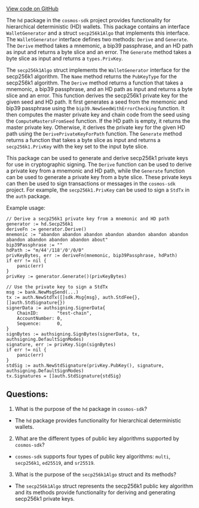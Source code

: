 [View code on GitHub](https://github.com/cosmos/cosmos-sdk.git/crypto/hd/algo.go)

The `hd` package in the `cosmos-sdk` project provides functionality for hierarchical deterministic (HD) wallets. This package contains an interface `WalletGenerator` and a struct `secp256k1Algo` that implements this interface. The `WalletGenerator` interface defines two methods: `Derive` and `Generate`. The `Derive` method takes a mnemonic, a bip39 passphrase, and an HD path as input and returns a byte slice and an error. The `Generate` method takes a byte slice as input and returns a `types.PrivKey`. 

The `secp256k1Algo` struct implements the `WalletGenerator` interface for the secp256k1 algorithm. The `Name` method returns the `PubKeyType` for the secp256k1 algorithm. The `Derive` method returns a function that takes a mnemonic, a bip39 passphrase, and an HD path as input and returns a byte slice and an error. This function derives the secp256k1 private key for the given seed and HD path. It first generates a seed from the mnemonic and bip39 passphrase using the `bip39.NewSeedWithErrorChecking` function. It then computes the master private key and chain code from the seed using the `ComputeMastersFromSeed` function. If the HD path is empty, it returns the master private key. Otherwise, it derives the private key for the given HD path using the `DerivePrivateKeyForPath` function. The `Generate` method returns a function that takes a byte slice as input and returns a `secp256k1.PrivKey` with the key set to the input byte slice.

This package can be used to generate and derive secp256k1 private keys for use in cryptographic signing. The `Derive` function can be used to derive a private key from a mnemonic and HD path, while the `Generate` function can be used to generate a private key from a byte slice. These private keys can then be used to sign transactions or messages in the `cosmos-sdk` project. For example, the `secp256k1.PrivKey` can be used to sign a `StdTx` in the `auth` package. 

Example usage:
```
// Derive a secp256k1 private key from a mnemonic and HD path
generator := hd.Secp256k1
deriveFn := generator.Derive()
mnemonic := "abandon abandon abandon abandon abandon abandon abandon abandon abandon abandon abandon about"
bip39Passphrase := ""
hdPath := "m/44'/118'/0'/0/0"
privKeyBytes, err := deriveFn(mnemonic, bip39Passphrase, hdPath)
if err != nil {
    panic(err)
}
privKey := generator.Generate()(privKeyBytes)

// Use the private key to sign a StdTx
msg := bank.NewMsgSend(...)
tx := auth.NewStdTx([]sdk.Msg{msg}, auth.StdFee{}, []auth.StdSignature{})
signerData := authsigning.SignerData{
    ChainID:       "test-chain",
    AccountNumber: 0,
    Sequence:      0,
}
signBytes := authsigning.SignBytes(signerData, tx, authsigning.DefaultSignModes)
signature, err := privKey.Sign(signBytes)
if err != nil {
    panic(err)
}
stdSig := auth.NewStdSignature(privKey.PubKey(), signature, authsigning.DefaultSignModes)
tx.Signatures = []auth.StdSignature{stdSig}
```
## Questions: 
 1. What is the purpose of the `hd` package in `cosmos-sdk`?
- The `hd` package provides functionality for hierarchical deterministic wallets.

2. What are the different types of public key algorithms supported by `cosmos-sdk`?
- `cosmos-sdk` supports four types of public key algorithms: `multi`, `secp256k1`, `ed25519`, and `sr25519`.

3. What is the purpose of the `secp256k1Algo` struct and its methods?
- The `secp256k1Algo` struct represents the secp256k1 public key algorithm and its methods provide functionality for deriving and generating secp256k1 private keys.